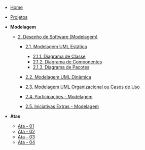 <!-- docs/_sidebar.md -->

- [Home](/docs)
- [Projetos](/docs/Projeto/Projeto.md)

- **Modelagem**
  - [2. Desenho de Software (Modelagem)](/Modelagem/2.Modelagem.md)
    - [2.1. Modelagem UML Estática](/Modelagem/2.1.ModelagemEstatica.md)
      - [2.1.1. Diagrama de Classe](/Projeto/2.1.1.DiagramaDeClasses.md)
      - [2.1.2. Diagrama de Componentes](/Modelagem/2.1.2.DiagramadeComponentes.md)
      - [2.1.3. Diagrama de Pacotes](/Modelagem/2.1.3.DiagramaPacotes.md)

    - [2.2. Modelagem UML Dinâmica](/Modelagem/2.2.ModelagemDinamica.md)
    - [2.3. Modelagem UML Organizacional ou Casos de Uso](/Modelagem/2.3.ModelagemOrganizacionalCasosDeUso.md)
    - [2.4. Participações - Modelagem](/Modelagem/2.4.ParticipacoesModelagem.md)
    - [2.5. Iniciativas Extras - Modelagem](/Modelagem/2.5.IniciativasExtras.md)

- **Atas**
  - [Ata - 01](atas/ata_01.md)
  - [Ata - 02](atas/ata_02.md)
  - [Ata - 03](atas/ata_03.md)
  - [Ata - 04](atas/ata_04.md)